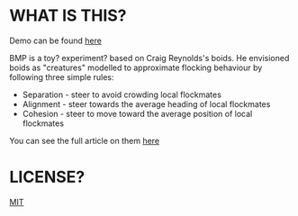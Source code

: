 # WHAT IS THIS? 

Demo can be found [here](https://www.karbik.eu/projects/bmp)

BMP is a toy? experiment? based on Craig Reynolds's boids. He envisioned boids as "creatures" modelled to approximate flocking behaviour by following three simple rules:
* Separation - steer to avoid crowding local flockmates
* Alignment - steer towards the average heading of local flockmates
* Cohesion - steer to move toward the average position of local flockmates

You can see the full article on them [here](http://www.red3d.com/cwr/boids/)

# LICENSE?

[MIT](https://github.com/Karbik/BMP/blob/master/LICENSE.txt)
